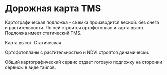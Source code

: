 # Дорожная карта TMS

Картографическая подложка - съемка производится весной. без снега и растительности. По ней строится ортофотоплан и карта высот.
Подложка имеет статический TMS.

Карта высот. Статическая

Ортофотопланы с растительностью и NDVI строятся динамически. 

Общий картографический сервис отдает готовую подложку на сторонии сервисы в виде тайлов.  
